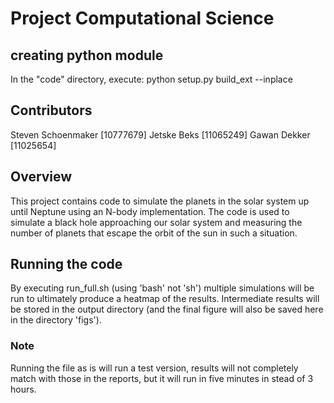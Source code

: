# Project Computational Science

## creating python module
In the "code" directory, execute: python setup.py build_ext --inplace
## Contributors
Steven Schoenmaker [10777679]
Jetske Beks [11065249]
Gawan Dekker [11025654]

## Overview
This project contains code to simulate the planets in the solar system up until Neptune using an N-body implementation. The code is used to simulate a black hole approaching our solar system and measuring the number of planets that escape the orbit of the sun in such a situation.

## Running the code
By executing run_full.sh (using 'bash' not 'sh') multiple simulations will be run to ultimately produce a heatmap of the results. Intermediate results will be stored in the output directory (and the final figure will also be saved here in the directory 'figs').
### Note
Running the file as is will run a test version, results will not completely match with those in the reports, but it will run in five minutes in stead of 3 hours.
